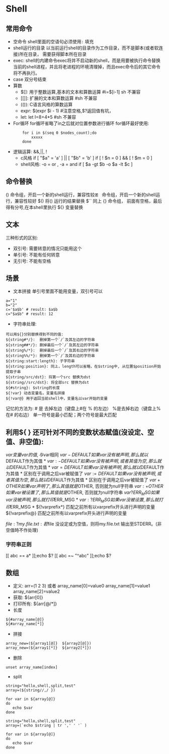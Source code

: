 # Shell
## 常用命令
- 空命令
    shell里面的空语句必须使用`:` 填充
- shell运行的目录
    以当前运行shell的目录作为工作目录，而不是脚本(或者软连接)所在目录， 需要获得脚本所在目录
- exec: shell的内建命令exec将并不启动新的shell，而是用要被执行命令替换当前的shell进程，并且将老进程的环境清理掉，而且exec命令后的其它命令将不再执行。
- case 双分号结束
- 算数
    - $[]:     用于整数运算,基本的文本和算数运算 #i=$[i-1]  sh 不兼容  
    - [[]]:    扩展的文本和算数运算 #sh 不兼容  
    - (()):    C语言风格的算数运算
    - expr:    $(expr $i - 1) #注意空格,$?返回值有坑，
    - let:     let I=8+4*5 #sh 不兼容
- For循环
    for循环省略了in之后就对位置参数进行循环
    for循环最好使用:
    ```
        for i in $(seq 0 $nodes_count);do
            xxxxx
        done
    ```
- 逻辑运算: &&,||, !
    - c风格
    if [ "$a" = 'a' ] || [ "$b" = 'b' ]
    if [ ! $n = 0 ] && [ ! $m = 0 ]
    - shell风格: -o = or , -a = and
    if [ $a -gt $b -o $a -lt $c ]
## 命令替换
()      命令组，开启一个新的shell运行，兼容性较``差
``      命令组，开启一个新的shell运行，兼容性较好
$()     将() 运行的结果替换
$``     同上
{}      命令组， 前面有空格，最后得有分号,在本shell里执行
${}     变量替换
## 文本
三种形式的区别: 
- 双引号: 需要转意的情况只能用这个
- 单引号: 不能有任何转意
- 无引号: 不能有空格
## 场景
- 文本拼接
单引号里面不能用变量，双引号可以
```
a="1"
b="2"
c='$a$b' # result: $a$b
c="$a$b" # result: 12
```
- 字符串处理:
```
可以用${}分别替换得到不同的值: 
${string#*/}:  删掉第一个`/`及其左边的字符串
${string##*/}: 删掉最后一个`/`及其左边的字符串
${string%/*}:  删掉最后一个`/`及其右边的字符串
${string%%/*}: 删掉第一个`/`及其右边的字符串
${string:start:length}: 子字符串
${string:position}: 同上，length可以省略，在$string中, 从位置$position开始提取子串
${string/src/dst}: 将第一个src 替换为dst
${string//src/dst}: 将全部src 替换为dst
${#string}: $string的长度
${!var} 动态变量名，变量名拼接
${!var@} 用于返回当前shell中，变量名以var开始的变量
```
记忆的方法为: 
\# 是 去掉左边（键盘上#在 % 的左边）
%是去掉右边（键盘上% 在# 的右边）
单一符号是最小匹配；两个符号是最大匹配
## 利用${ } 还可针对不同的变数状态赋值(沒设定、空值、非空值):  
${var}                                       变量var的值, 与$var相同
${var-DEFAULT}                               如果var没有被声明, 那么就以$DEFAULT作为其值 *
${var:-DEFAULT}                              如果var没有被声明, 或者其值为空, 那么就以$DEFAULT作为其值 *
${var=DEFAULT}                               如果var没有被声明, 那么就以$DEFAULT作为其值 * 区别在于调用之后var被赋值了
${var:=DEFAULT}                              如果var没有被声明, 或者其值为空, 那么就以$DEFAULT作为其值 * 区别在于调用之后var被赋值了
${var+OTHER}                                 如果var声明了, 那么其值就是$OTHER, 否则就为null字符串
${var:+OTHER}                                如果var被设置了, 那么其值就是$OTHER, 否则就为null字符串
${var?ERR_MSG}                               如果var没被声明, 那么就打印$ERR_MSG *
${var:?ERR_MSG}                              如果var没被设置, 那么就打印$ERR_MSG *
${!varprefix*}                               匹配之前所有以varprefix开头进行声明的变量
${!varprefix@}                               匹配之前所有以varprefix开头进行声明的变量

${file:?my.file.txt} : 若$file 没设定或为空值，则将my.file.txt 输出至STDERR。(非空值時不作处理)
### 字符串正则
[[ abc == a* ]];echo $?
[[ abc =~ "^abc" ]];echo $?
## 数组
- 定义: 
    arr=(1 2 3)
    或者
    array_name[0]=value0
    array_name[1]=value1
    array_name[2]=value2
- 获取: ${arr[0]}
- 打印所有: ${arr[@/*]}
- 长度
```
${#array_name[@]}  
${#array_name[*]}
```
- 拼接
```
array_new=(${array1[@]}  ${array2[@]})
array_new=(${array1[*]}  ${array2[*]})
```
- 删除
```
unset array_name[index]
```
- split
```Option1
string="hello,shell,split,test"  
array=(${string//,/ })  
 
for var in ${array[@]}
do
   echo $var
done 
```
```Option2
string="hello,shell,split,test"  
array=(`echo $string | tr ',' ' '` )  
 
for var in ${array[@]}
do
   echo $var
done 
```